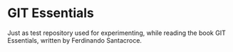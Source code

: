 # GIT Essentials
Just as test repository used for experimenting, while reading the book GIT Essentials, written by Ferdinando Santacroce.
